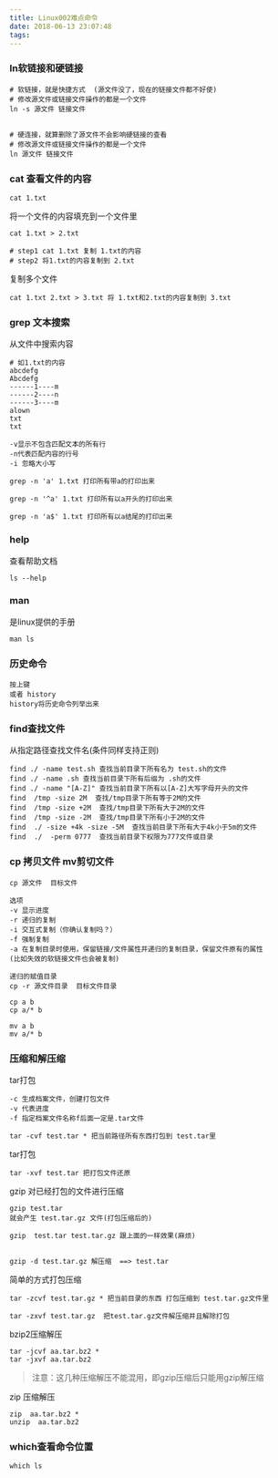 ```yaml
---
title: Linux002难点命令
date: 2018-06-13 23:07:48
tags:
---
```


### ln软链接和硬链接

```
# 软链接，就是快捷方式  (源文件没了，现在的链接文件都不好使)
# 修改源文件或链接文件操作的都是一个文件
ln -s 源文件 链接文件 


# 硬连接，就算删除了源文件不会影响硬链接的查看
# 修改源文件或链接文件操作的都是一个文件
ln 源文件 链接文件
```

### cat 查看文件的内容

```
cat 1.txt
```

将一个文件的内容填充到一个文件里

```
cat 1.txt > 2.txt

# step1 cat 1.txt 复制 1.txt的内容
# step2 将1.txt的内容复制到 2.txt
```

复制多个文件

```
cat 1.txt 2.txt > 3.txt 将 1.txt和2.txt的内容复制到 3.txt

```

### grep 文本搜索

从文件中搜索内容

```
# 如1.txt的内容
abcdefg
Abcdefg
------1----m
------2----n
------3----m
alown
txt
txt
```

```
-v显示不包含匹配文本的所有行
-n代表匹配内容的行号
-i 忽略大小写

grep -n 'a' 1.txt 打印所有带a的打印出来

grep -n '^a' 1.txt 打印所有以a开头的打印出来

grep -n 'a$' 1.txt 打印所有以a结尾的打印出来
```

### help

查看帮助文档

```
ls --help
```

### man

是linux提供的手册

```
man ls
```

### 历史命令

```
按上键
或者 history
history将历史命令列举出来
```

### find查找文件

从指定路径查找文件名(条件同样支持正则)

```
find ./ -name test.sh 查找当前目录下所有名为 test.sh的文件
find ./ -name .sh 查找当前目录下所有后缀为 .sh的文件
find ./ -name "[A-Z]" 查找当前目录下所有以[A-Z]大写字母开头的文件
find  /tmp -size 2M  查找/tmp目录下所有等于2M的文件
find  /tmp -size +2M  查找/tmp目录下所有大于2M的文件
find  /tmp -size -2M  查找/tmp目录下所有小于2M的文件
find  ./ -size +4k -size -5M  查找当前目录下所有大于4k小于5m的文件
find  ./  -perm 0777  查找当前目录下权限为777文件或目录
```

### cp 拷贝文件 mv剪切文件

```
cp 源文件  目标文件

选项
-v 显示进度
-r 递归的复制
-i 交互式复制（你确认复制吗？）
-f 强制复制
-a 在复制目录时使用，保留链接/文件属性并递归的复制目录，保留文件原有的属性
(比如失效的软链接文件也会被复制)

递归的赋值目录
cp -r 源文件目录  目标文件目录

cp a b
cp a/* b

mv a b
mv a/* b
```

### 压缩和解压缩

tar打包

```
-c 生成档案文件，创建打包文件
-v 代表进度
-f 指定档案文件名称f后面一定是.tar文件

tar -cvf test.tar * 把当前路径所有东西打包到 test.tar里
```

tar打包

```
tar -xvf test.tar 把打包文件还原
```


gzip 对已经打包的文件进行压缩

```
gzip test.tar 
就会产生 test.tar.gz 文件(打包压缩后的)

gzip  test.tar test.tar.gz 跟上面的一样效果(麻烦)


gzip -d test.tar.gz 解压缩  ==> test.tar
```

简单的方式打包压缩

```
tar -zcvf test.tar.gz * 把当前目录的东西 打包压缩到 test.tar.gz文件里

tar -zxvf test.tar.gz  把test.tar.gz文件解压缩并且解除打包
```

bzip2压缩解压

```
tar -jcvf aa.tar.bz2 *
tar -jxvf aa.tar.bz2
```

> 注意：这几种压缩解压不能混用，即gzip压缩后只能用gzip解压缩


zip 压缩解压

```
zip  aa.tar.bz2 *
unzip  aa.tar.bz2
```

### which查看命令位置

```
which ls 
```

